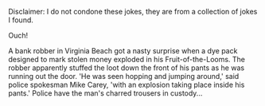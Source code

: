 Disclaimer: I do not condone these jokes, they are from a collection of jokes I found.

Ouch!

A bank robber in Virginia Beach got a nasty surprise when a dye pack designed to mark stolen money exploded in his Fruit-of-the-Looms. The robber apparently stuffed the loot down the front of his pants as he was running out the door. 'He was seen hopping and jumping around,' said police spokesman Mike Carey, 'with an explosion taking place inside his pants.' 
Police have the man's charred trousers in custody...

